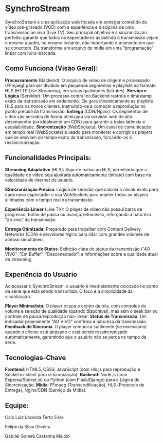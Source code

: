 # SynchroStream

SynchroStream é uma aplicação web focada em entregar conteúdo de vídeo pré-gravado (VOD) com a experiência e disciplina de uma transmissão ao vivo (Live TV). Seu principal objetivo é a sincronização perfeita: garantir que todos os espectadores assistindo à transmissão vejam o mesmo quadro, no mesmo instante, não importando o momento em que se conectem. Ela transforma um arquivo de mídia em uma "programação" linear com hora marcada.

## Como Funciona (Visão Geral):

**Processamento** (Backend): O arquivo de vídeo de origem é processado (FFmpeg) para ser dividido em pequenos segmentos e playlists no formato HLS (HTTP Live Streaming), em várias qualidades (bitrates).
**Serviço e Lógica** (Servidor): Um processo central no Backend rastreia o timestamp exato da transmissão em andamento. Ele gera dinamicamente as playlists HLS para os novos clientes, instruindo-os a começar a reprodução no ponto preciso da transmissão.
**Entrega** (CDN/Nginx): Os segmentos de vídeo são servidos de forma otimizada via servidor web de alto desempenho (ou idealmente um CDN) para garantir a baixa latência e escalabilidade.
**Sincronização** (WebSockets): Um canal de comunicação em tempo real (WebSockets) é usado para monitorar e corrigir os players que se desviam do tempo exato da transmissão, forçando-os à ressincronização.

## Funcionalidades Principais:

**Streaming Adaptativo** (HLS): Suporte nativo ao HLS, permitindo que a qualidade do vídeo seja ajustada automaticamente (bitrate) com base na velocidade de internet do usuário.

**8Sincronização Precisa**: Lógica de servidor que calcula o chunk exato para cada novo espectador e usa WebSockets para manter todos os players alinhados com o tempo real da transmissão.

**Experiência Linear** (Live TV): O player de vídeo não possui barra de progresso, botão de pausa ou avanço/retrocesso, reforçando a natureza "ao vivo" da transmissão.

**Entrega Otimizada**: Preparado para trabalhar com Content Delivery Networks (CDN) e servidores Nginx para lidar com grandes volumes de acesso simultâneo.

**Monitoramento de Status**: Exibição clara do status da transmissão ("AO VIVO", "Em Buffer", "Desconectado") e informações sobre a qualidade atual de streaming.

## Experiência do Usuário

Ao acessar o SynchroStream, o usuário é imediatamente colocado no ponto da série que está sendo transmitida. O foco é a simplicidade da visualização.

**Player Minimalista**: O player ocupa o centro da tela, com controles de volume e seleção de qualidade (quando disponível), mas sem o seek bar ou controle de pausa/reprodução não-linear.
**Status de Transmissão**: Um indicador proeminente "AO VIVO" confirma a natureza da transmissão.
**Feedback de Sincronia**: O player comunica sutilmente (se necessário) quando o cliente está atrasado e está sendo ressincronizado automaticamente, garantindo que o usuário não se perca no tempo da série.

## Tecnologias-Chave

**Frontend**: HTML5, CSS3, JavaScript (com Hls.js para reprodução e Socket.io-client para sincronização).
**Backend**: Node.js (com Express/Socket.io) ou Python (com Flask/Django) para a Lógica de Sincronização.
**Mídia**: FFmpeg (Transcodificação), HLS (Protocolo de Entrega), Nginx/CDN (Serviço de Mídia).

## Equipe:

Caio Luiz Lacerda Terto Silva

Felipe da Silva Oliveira

Gabriel Gomes Castanha Maiolo

